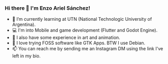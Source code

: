 ### Hi there 👋 I'm Enzo Ariel Sánchez!

- 🌱 I’m currently learning at UTN (National Technologic University of Argentina).
- 💻 I'm into Mobile and game development (Flutter and Godot Engine).
- 🎨 I also have some experience in art and animation.
- 🐧 I love trying FOSS software like GTK Apps. BTW I use Debian.
- 📫 You can reach me by sending me an Instagram DM using the link I've left in my bio.
